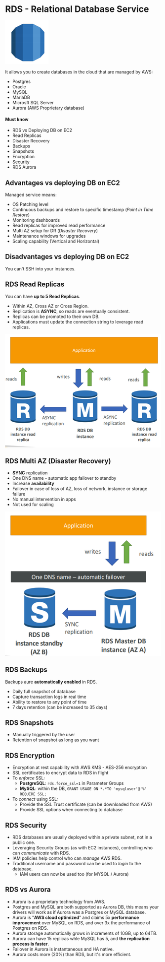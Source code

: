 # RDS - Relational Database Service

![rds](./rds.png)

It allows you to create databases in the cloud that are managed by AWS:
* Postgres
* Oracle
* MySQL
* MariaDB
* Microsft SQL Server
* Aurora (AWS Proprietary database)

#### Must know

* RDS vs Deploying DB on EC2
* Read Replicas
* Disaster Recovery
* Backups
* Snapshots
* Encryption
* Security
* RDS Aurora

## Advantages vs deploying DB on EC2

Managed service means:
* OS Patching level
* Continuous backups and restore to specific timestamp (_Point in Time Restore_)
* Monitoring dashboards
* Read replicas for improved read performance
* Multi AZ setup for DR (_Disaster Recovery_)
* Maintenance windows for upgrades
* Scaling capability (Vertical and Horizontal)

## Disadvantages vs deploying DB on EC2

You can't SSH into your instances.

## RDS Read Replicas

You can have __up to 5 Read Replicas__.

* Within AZ, Cross AZ or Cross Region.
* Replication is __ASYNC__, so reads are eventually consistent.
* Replicas can be promoted to their own DB.
* Applications must update the connection string to leverage read replicas.

![read replicas](./read-replicas.png)

## RDS Multi AZ (Disaster Recovery)

* __SYNC__ replication
* One DNS name - automatic app failover to standby
* Increase __availability__
* Failover in case of loss of AZ, loss of network, instance or storage failure
* No manual intervention in apps
* Not used for scaling

![disaster recovery](./dr.png)

## RDS Backups

Backups aure __automatically enabled__ in RDS.

* Daily full snapshot of database
* Capture transaction logs in real time
* Ability to restore to any point of time
* 7 days retention (can be increased to 35 days)

## RDS Snapshots

* Manually triggered by the user
* Retention of snapshot as long as you want

## RDS Encryption

* Encryption at rest capability with AWS KMS - AES-256 encryption
* SSL certificates to encrypt data to RDS in flight
* To _enforce_ SSL:
	* __PostgreSQL__: `rds.force_ssl=1` in Parameter Groups
	* __MySQL__: within the DB, `GRANT USAGE ON *.*TO 'mysqluser'@'%' REQUIRE SSL;`
* To _connect_ using SSL:
	* Provide the SSL Trust certificate (can be downloaded from AWS)
	* Provide SSL options when connecting to database

## RDS Security

* RDS databases are usually deployed within a private subnet, not in a public one.
* Leveraging Security Groups (as with EC2 instances), controlling who can _communicate_ with RDS.
* IAM policies help control who can _manage_ AWS RDS.
* Traditional username and password can be used to _login_ to the database.
	* IAM users can now be used too (for MYSQL / Aurora)

## RDS vs Aurora

* Aurora is a proprietary technology from AWS.
* Postgres and MySQL are both supported as Aurora DB, this means your drivers will work as if Aurora was a Postgres or MySQL database.
* Aurora is "__AWS cloud optimized__" and claims 5x __performance improvement__ over MySQL on RDS, and over 3x the performance of Postgres on RDS.
* Aurora storage automatically grows in increments of 10GB, up to 64TB.
* Aurora can have 15 replicas whle MySQL has 5, and __the replication process is faster__.
* Failover in Aurora is instantaneous and HA native.
* Aurora costs more (20%) than RDS, but it's more efficient.

